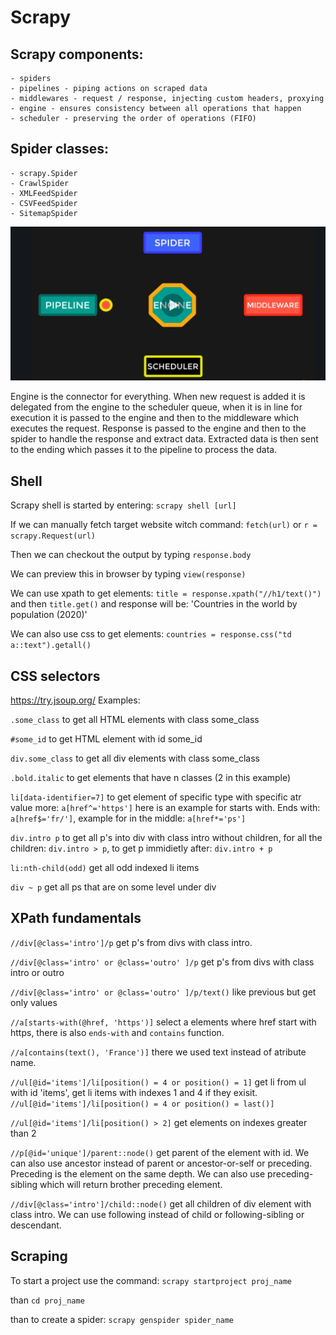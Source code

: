 # Scrapy
## Scrapy components:
    - spiders
    - pipelines - piping actions on scraped data
    - middlewares - request / response, injecting custom headers, proxying
    - engine - ensures consistency between all operations that happen
    - scheduler - preserving the order of operations (FIFO)

## Spider classes:
    - scrapy.Spider
    - CrawlSpider
    - XMLFeedSpider
    - CSVFeedSpider
    - SitemapSpider

![](2020-02-19-11-07-53.png)

Engine is the connector for everything. When new request is added it is delegated from the engine to the scheduler queue, when it is in line for execution it is passed to the engine and then to the middleware which executes the request. Response is passed to the engine and then to the spider to handle the response and extract data. Extracted data is then sent to the ending which passes it to the pipeline to process the data.

## Shell
Scrapy shell is started by entering:
`scrapy shell [url]`

If we can manually fetch target website witch command:
`fetch(url)` or `r = scrapy.Request(url)`

Then we can checkout the output by typing
`response.body`

We can preview this in browser by typing
`view(response)`

We can use xpath to get elements:
`title = response.xpath("//h1/text()")`
and then `title.get()` and response will be: 'Countries in the world by population (2020)'

We can also use css to get elements:
`countries = response.css("td a::text").getall()`

## CSS selectors
https://try.jsoup.org/
Examples:

`.some_class` to get all HTML elements with class some_class

`#some_id` to get HTML element with id some_id

`div.some_class` to get all div elements with class some_class

`.bold.italic` to get elements that have n classes (2 in this example)

`li[data-identifier=7]` to get element of specific type with specific atr value more: `a[href^='https']` here is an example for starts with. Ends with: `a[href$='fr/']`, example for in the middle: `a[href*='ps']`

`div.intro p` to get all p's into div with class intro without children, for all the children: `div.intro > p`, to get p immidietly after: `div.intro + p`

`li:nth-child(odd)` get all odd indexed li items

`div ~ p` get all ps that are on some level under div

## XPath fundamentals
`//div[@class='intro']/p` get p's from divs with class intro.

`//div[@class='intro' or @class='outro' ]/p` get p's from divs with class intro or outro

`//div[@class='intro' or @class='outro' ]/p/text()` like previous but get only values

`//a[starts-with(@href, 'https')]` select a elements where href start with https, there is also `ends-with` and `contains` function.

`//a[contains(text(), 'France')]` there we used text instead of atribute name.

`//ul[@id='items']/li[position() = 4 or position() = 1]` get li from ul with id 'items', get li items with indexes 1 and 4 if they exisit. `//ul[@id='items']/li[position() = 4 or position() = last()]`

`//ul[@id='items']/li[position() > 2]` get elements on indexes greater than 2

`//p[@id='unique']/parent::node()` get parent of the element with id. We can also use ancestor instead of parent or ancestor-or-self or preceding. Preceding is the element on the same depth. We can also use preceding-sibling which will return brother preceding element.

`//div[@class='intro']/child::node()` get all children of div element with class intro. We can use following instead of child or following-sibling or descendant.

## Scraping
To start a project use the command: `scrapy startproject proj_name`

than `cd proj_name`

than to create a spider: `scrapy genspider spider_name`
